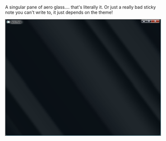 A singular pane of aero glass.... that's literally it. Or just a really bad sticky note you can't write to, it just depends on the theme!

![alt text](https://github.com/AsumiLuna/AeroPane/blob/main/Aeropane.PNG?raw=true)
